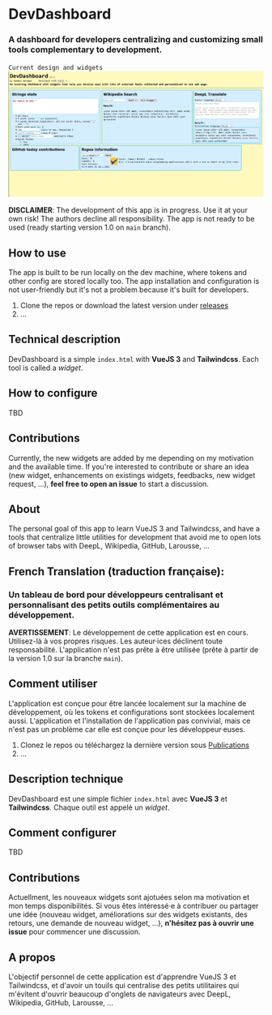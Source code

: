 # DevDashboard

### A dashboard for developers centralizing and customizing small tools complementary to development.

`Current design and widgets`
![example img](img/example.png)

**DISCLAIMER**: The development of this app is in progress. Use it at your own risk! The authors decline all responsibility. The app is not ready to be used (ready starting version 1.0 on `main` branch).

## How to use
The app is built to be run locally on the dev machine, where tokens and other config are stored locally too. The app installation and configuration is not user-friendly but it's not a problem because it's built for developers.
1. Clone the repos or download the latest version under [releases](https://github.com/samuelroland/DevDashboard/releases)
1. ...

## Technical description
DevDashboard is a simple `index.html` with **VueJS 3** and **Tailwindcss**. Each tool is called a *widget*.

## How to configure
TBD

## Contributions
Currently, the new widgets are added by me depending on my motivation and the available time. If you're interested to contribute or share an idea (new widget, enhancements on existings widgets, feedbacks, new widget request, ...), **feel free to open an issue** to start a discussion.

## About
The personal goal of this app to learn VueJS 3 and Tailwindcss, and have a tools that centralize little utilities for development that avoid me to open lots of browser tabs with DeepL, Wikipedia, GitHub, Larousse, ...

## French Translation (traduction française):
### Un tableau de bord pour développeurs centralisant et personnalisant des petits outils complémentaires au développement.

**AVERTISSEMENT**: Le développement de cette application est en cours. Utilisez-là à vos propres risques. Les auteur·ices déclinent toute responsabilité. L'application n'est pas prête à être utilisée (prête à partir de la version 1.0 sur la branche `main`).

## Comment utiliser
L'application est conçue pour être lancée localement sur la machine de développement, où les tokens et configurations sont stockées localement aussi. L'application et l'installation de l'application pas convivial, mais ce n'est pas un problème car elle est conçue pour les développeur·euses.
1. Clonez le repos ou téléchargez la dernière version sous [Publications](https://github.com/samuelroland/DevDashboard/releases)
1. ...

## Description technique
DevDashboard est une simple fichier `index.html` avec **VueJS 3** et **Tailwindcss**. Chaque outil est appelé un *widget*.

## Comment configurer
TBD

## Contributions
Actuellment, les nouveaux widgets sont ajotuées selon ma motivation et mon temps disponibilités. Si vous êtes intéressé·e à contribuer ou partager une idée (nouveau widget, améliorations sur des widgets existants, des retours, une demande de nouveau widget, ...), **n'hésitez pas à ouvrir une issue** pour commencer une discussion.

## A propos
L'objectif personnel de cette application est d'apprendre VueJS 3 et Tailwindcss, et d'avoir un touils qui centralise des petits utilitaires qui m'évitent d'ouvrir beaucoup d'onglets de navigateurs avec DeepL, Wikipedia, GitHub, Larousse, ...
